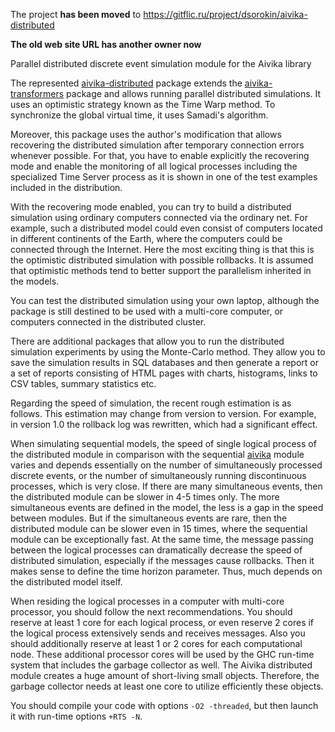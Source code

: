 The project **has been moved** to https://gitflic.ru/project/dsorokin/aivika-distributed

**The old web site URL has another owner now**

Parallel distributed discrete event simulation module for the Aivika library

The represented [aivika-distributed](http://hackage.haskell.org/package/aivika-distributed) package extends
the [aivika-transformers](http://hackage.haskell.org/package/aivika-transformers) package and
allows running parallel distributed simulations. It uses an optimistic strategy known as 
the Time Warp method. To synchronize the global virtual time, it uses Samadi's algorithm. 

Moreover, this package uses the author's modification that allows recovering the distributed
simulation after temporary connection errors whenever possible. For that, you have to enable explicitly 
the recovering mode and enable the monitoring of all logical processes including the specialized Time Server process 
as it is shown in one of the test examples included in the distribution.

With the recovering mode enabled, you can try to build a distributed simulation using ordinary computers connected
via the ordinary net. For example, such a distributed model could even consist of computers located in different 
continents of the Earth, where the computers could be connected through the Internet. Here the most exciting thing 
is that this is the optimistic distributed simulation with possible rollbacks. It is assumed that optimistic methods 
tend to better support the parallelism inherited in the models. 

You can test the distributed simulation using your own laptop, although the package is still destined to be 
used with a multi-core computer, or computers connected in the distributed cluster.

There are additional packages that allow you to run the distributed simulation experiments by using
the Monte-Carlo method. They allow you to save the simulation results in SQL databases and then generate a report 
or a set of reports consisting of HTML pages with charts, histograms, links to CSV tables, summary statistics etc.

Regarding the speed of simulation, the recent rough estimation is as follows. This estimation may change from 
version to version. For example, in version 1.0 the rollback log was rewritten, which had a significant effect.

When simulating sequential models, the speed of single logical process of the distributed module in comparison with 
the sequential [aivika](http://hackage.haskell.org/package/aivika) module varies and depends essentially on the number of 
simultaneously processed discrete events, or the number of simultaneously running discontinuous processes, 
which is very close. If there are many simultaneous events, then the distributed module can be slower in 4-5 times only. 
The more simultaneous events are defined in the model, the less is a gap in the speed between modules.
But if the simultaneous events are rare, then the distributed module can be slower even in 15 times, 
where the sequential module can be exceptionally fast. At the same time, the message passing between the logical 
processes can dramatically decrease the speed of distributed simulation, especially if the messages cause rollbacks. 
Then it makes sense to define the time horizon parameter. Thus, much depends on the distributed model itself.

When residing the logical processes in a computer with multi-core processor, you should follow the next recommendations. 
You should reserve at least 1 core for each logical process, or even reserve 2 cores if the logical process extensively 
sends and receives messages. Also you should additionally reserve at least 1 or 2 cores for each computational node. 
These additional processor cores will be used by the GHC run-time system that includes the garbage collector as well. 
The Aivika distributed module creates a huge amount of short-living small objects. Therefore, the garbage collector 
needs at least one core to utilize efficiently these objects.

You should compile your code with options `-O2 -threaded`, but then launch it with run-time options `+RTS -N`.
